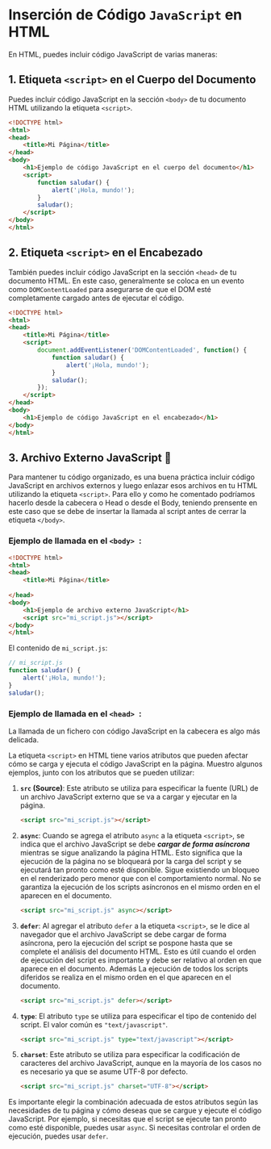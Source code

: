 # Inserción de Código `JavaScript` en HTML

En HTML, puedes incluir código JavaScript de varias maneras:

## 1. Etiqueta `<script>` en el Cuerpo del Documento

Puedes incluir código JavaScript en la sección `<body>` de tu documento HTML utilizando la etiqueta `<script>`.

```html
<!DOCTYPE html>
<html>
<head>
    <title>Mi Página</title>
</head>
<body>
    <h1>Ejemplo de código JavaScript en el cuerpo del documento</h1>
    <script>
        function saludar() {
            alert('¡Hola, mundo!');
        }
        saludar();
    </script>
</body>
</html>
```

## 2. Etiqueta `<script>` en el Encabezado

También puedes incluir código JavaScript en la sección `<head>` de tu documento HTML. En este caso, generalmente se coloca en un evento como `DOMContentLoaded` para asegurarse de que el DOM esté completamente cargado antes de ejecutar el código.

```html
<!DOCTYPE html>
<html>
<head>
    <title>Mi Página</title>
    <script>
        document.addEventListener('DOMContentLoaded', function() {
            function saludar() {
                alert('¡Hola, mundo!');
            }
            saludar();
        });
    </script>
</head>
<body>
    <h1>Ejemplo de código JavaScript en el encabezado</h1>
</body>
</html>
```

## 3. Archivo Externo JavaScript 📏 

Para mantener tu código organizado, es una buena práctica incluir código JavaScript en archivos externos y luego enlazar esos archivos en tu HTML utilizando la etiqueta `<script>`.
Para ello y como he comentado podríamos hacerlo desde la cabecera o Head o desde el Body, teniendo prensente en este caso que se debe de insertar la llamada al script antes de cerrar la etiqueta `</body>`.

### Ejemplo de llamada en el `<body> `:

```html
<!DOCTYPE html>
<html>
<head>
    <title>Mi Página</title>
    
</head>
<body>
    <h1>Ejemplo de archivo externo JavaScript</h1>
    <script src="mi_script.js"></script> 
</body>
</html>
```

El contenido de `mi_script.js`:

```javascript
// mi_script.js
function saludar() {
    alert('¡Hola, mundo!');
}
saludar();
```

### Ejemplo de llamada en el `<head> `:

La llamada de un fichero con código JavaScript en la cabecera es algo más delicada. 

La etiqueta `<script>` en HTML tiene varios atributos que pueden afectar cómo se carga y ejecuta el código JavaScript en la página. Muestro algunos ejemplos, junto con los atributos que se pueden utilizar:

1. **`src` (Source)**: Este atributo se utiliza para especificar la fuente (URL) de un archivo JavaScript externo que se va a cargar y ejecutar en la página. 

   ```html
   <script src="mi_script.js"></script>
   ```

2. **`async`**: Cuando se agrega el atributo `async` a la etiqueta `<script>`, se indica que el archivo JavaScript se debe _**cargar de forma asíncrona**_ mientras se sigue analizando la página HTML. Esto significa que la ejecución de la página no se bloqueará por la carga del script y se ejecutará tan pronto como esté disponible. Sigue existiendo un bloqueo en el renderizado pero menor que con el comportamiento normal. No se garantiza la ejecución de los scripts asíncronos en el mismo orden en el aparecen en el documento.

   ```html
   <script src="mi_script.js" async></script>
   ```

3. **`defer`**: Al agregar el atributo `defer` a la etiqueta `<script>`, se le dice al navegador que el archivo JavaScript se debe cargar de forma asíncrona, pero la ejecución del script se pospone hasta que se complete el análisis del documento HTML. Esto es útil cuando el orden de ejecución del script es importante y debe ser relativo al orden en que aparece en el documento.
Además La ejecución de todos los scripts diferidos se realiza en el mismo orden en el que aparecen en el documento.

   ```html
   <script src="mi_script.js" defer></script>
   ```

4. **`type`**: El atributo `type` se utiliza para especificar el tipo de contenido del script. El valor común es `"text/javascript"`.

   ```html
   <script src="mi_script.js" type="text/javascript"></script>
   ```

5. **`charset`**: Este atributo se utiliza para especificar la codificación de caracteres del archivo JavaScript, aunque en la mayoría de los casos no es necesario ya que se asume UTF-8 por defecto.

   ```html
   <script src="mi_script.js" charset="UTF-8"></script>
   ```

Es importante elegir la combinación adecuada de estos atributos según las necesidades de tu página y cómo deseas que se cargue y ejecute el código JavaScript. Por ejemplo, si necesitas que el script se ejecute tan pronto como esté disponible, puedes usar `async`. Si necesitas controlar el orden de ejecución, puedes usar `defer`.
